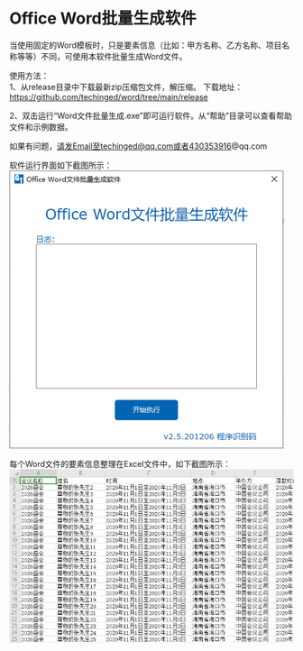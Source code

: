 # Office Word批量生成软件
当使用固定的Word模板时，只是要素信息（比如：甲方名称、乙方名称、项目名称等等）不同，可使用本软件批量生成Word文件。  

使用方法：  
1、从release目录中下载最新zip压缩包文件，解压缩。  下载地址：https://github.com/techinged/word/tree/main/release

2、双击运行“Word文件批量生成.exe”即可运行软件。从“帮助”目录可以查看帮助文件和示例数据。  

如果有问题，请发Email至techinged@qq.com或者430353916@qq.com   


软件运行界面如下截图所示：  
![软件运行界面](etc/images/1.png)    


每个Word文件的要素信息整理在Excel文件中，如下截图所示：  
![Word文件的要素信息整理在Excel中](etc/images/2.png)      



